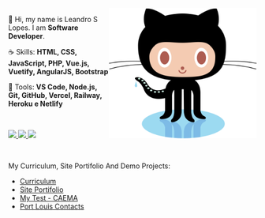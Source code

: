 <img src="octocat.svg" min-width="300px" max-width="300px" width="300px" align="right" alt="logo github">

<p align="left"> 
 🖖 Hi, my name is Leandro S Lopes. I am <strong>Software Developer</strong>.
</p>

<p align="left">
  ☕ Skills: <strong>HTML, CSS, JavaScript, PHP, Vue.js, Vuetify, AngularJS, Bootstrap</strong>
</p>

<p align="left">
  💼 Tools: <strong>VS Code, Node.js, Git, GitHub, Vercel, Railway, Heroku e Netlify</strong>
</p>

<br />

<p align="left">
  <a href="https://www.linkedin.com/in/programmer-leandrolopes" target="_blank" rel="noopener noreferrer" alt="Linkedin">
    <img src="https://img.shields.io/badge/-Linkedin-0e76a8?style=for-the-badge&logo=Linkedin&logoColor=FFFFFF& link=https://www.linkedin.com/in/programmer-leandrolopes/"
    />
  </a>

  <a href="https://github.com/leandroslopes" target="_blank" rel="noopener noreferrer" alt="GitHub">
    <img src="https://img.shields.io/badge/-GitHub-333?style=for-the-badge&logo=GitHub&logoColor=FFFFFF&link=https://github.com/leandroslopes" />
  </a>
  
  <a href="https://account.servicenow.com/personal-data/11ecd1492/152ab7c88/540637b41/5ed118BNU/resume.html" target="_blank" rel="noopener noreferrer" alt="ServiceNow Profile - Now Creators">
    <img src="https://img.shields.io/badge/-ServiceNow-B4D3C6?style=for-the-badge&logo=ServiceNow&logoColor=FFFFFF&link=https://account.servicenow.com/personal-data/11ecd1492/152ab7c88/540637b41/5ed118BNU/resume.html" />
  </a>
</p> </br>

<p align="left">My Curriculum, Site Portifolio And Demo Projects:</p>

<p align="left">
 <ul>
  <li><a href="https://github.com/leandroslopes/curriculo" target="_blank" rel="noopener noreferrer" alt="Curriculum">Curriculum</a></li>
  <li><a href="https://leandroslopes.github.io/" target="_blank" rel="noopener noreferrer" alt="Site Portifolio">Site Portifolio</a></li>
  <li><a href="https://whimsical-heliotrope-fa5284.netlify.app/#/" target="_blank" rel="noopener noreferrer" alt="My Test - CAEMA">My Test - CAEMA</a></li>
  <li><a href="https://leandroslopes.github.io/portlouis_contacts/" target="_blank" rel="noopener noreferrer" alt="Port Louis Contacts">Port Louis Contacts</a></li>
 </ul>
</p>
